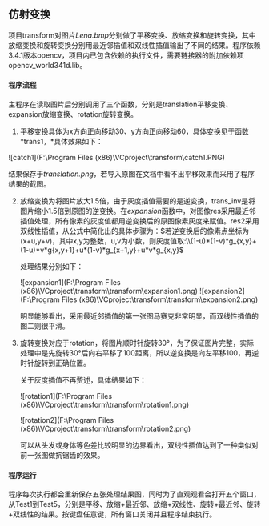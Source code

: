  ## 仿射变换

项目transform对图片*Lena.bmp*分别做了平移变换、放缩变换和旋转变换，其中放缩变换和旋转变换分别用最近邻插值和双线性插值输出了不同的结果。程序依赖3.4.1版本opencv，项目内已包含依赖的执行文件，需要链接器的附加依赖项opencv_world341d.lib。 

#### 程序流程

主程序在读取图片后分别调用了三个函数，分别是translation平移变换、expansion放缩变换、rotation旋转变换。

1. 平移变换具体为x方向正向移动30、y方向正向移动60，具体变换见于函数*trans1，*具体效果如下：

![catch1](F:\Program Files (x86)\VCproject\transform\catch1.PNG)

​	结果保存于*translation.png*，若导入原图在文档中看不出平移效果而采用了程序结果的截图。

2. 放缩变换为将图片放大1.5倍，由于灰度插值需要的是逆变换，trans_inv是将图片缩小1.5倍到原图的逆变换。在*expansion*函数中，对图像res采用最近邻插值处理，所有像素的灰度值都用逆变换后的原图像素灰度来赋值。res2采用双线性插值，从公式中简化出的具体步骤为：$若逆变换后的像素点坐标为(x+u,y+v)，其中x,y为整数，u,v为小数，则灰度值取:\\(1-u)*(1-v)*g_{x,y}+(1-u)*v*g{x,y+1}+u*(1-v)*g_{x+1,y}+u*v*g_{x,y}$

   处理结果分别如下：

   ![expansion1](F:\Program Files (x86)\VCproject\transform\transform\expansion1.png)
   ![expansion2](F:\Program Files (x86)\VCproject\transform\transform\expansion2.png)

   明显能够看出，采用最近邻插值的第一张图马赛克非常明显，而双线性插值的图二则很平滑。

3. 旋转变换对应于rotation，将图片顺时针旋转30°，为了保证图片完整，实际处理中是先旋转30°后向右平移了100距离，所以逆变换是向左平移100，再逆时针旋转到正确位置。

   关于灰度插值不再赘述，具体结果如下：

   

   ![rotation1](F:\Program Files (x86)\VCproject\transform\transform\rotation1.png)

   ![rotation2](F:\Program Files (x86)\VCproject\transform\transform\rotation2.png)

   可以从头发或身体等色差比较明显的边界看出，双线性插值达到了一种类似对前一张图做抗锯齿的效果。

#### 程序运行

程序每次执行都会重新保存五张处理结果图，同时为了直观观看会打开五个窗口，从Test1到Test5，分别是平移、放缩+最近邻、放缩+双线性、旋转+最近邻、旋转+双线性的结果。按键盘任意键，所有窗口关闭并且程序结束执行。

